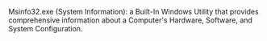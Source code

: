 Msinfo32.exe (System Information): 
a Built-In Windows Utility that provides comprehensive information about a Computer's Hardware, Software, and System Configuration. 
